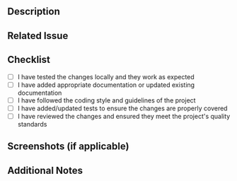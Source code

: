 ## Description

<!-- Provide a brief description of the changes introduced by this pull request -->

## Related Issue

<!-- If this pull request is related to any issue, mention it here -->

## Checklist

- [ ] I have tested the changes locally and they work as expected
- [ ] I have added appropriate documentation or updated existing documentation
- [ ] I have followed the coding style and guidelines of the project
- [ ] I have added/updated tests to ensure the changes are properly covered
- [ ] I have reviewed the changes and ensured they meet the project's quality standards

## Screenshots (if applicable)

<!-- If your changes include any visual updates, provide screenshots here -->

## Additional Notes

<!-- Add any additional notes or context about the changes made in this pull request -->


